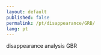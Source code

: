 ```yaml
---
layout: default
published: false
permalink: /pt/disappearance/GRB/
lang: pt
---
```


disappearance analysis GBR
